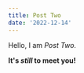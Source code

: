 ```yaml
---
title: Post Two
date: '2022-12-14'
---
```


Hello, I am _Post Two._

**It's *still* to meet you!**

